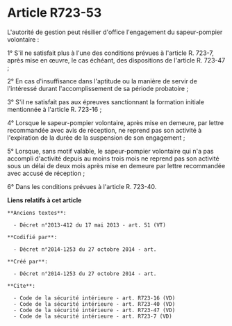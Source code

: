 # Article R723-53

L'autorité de gestion peut résilier d'office l'engagement du sapeur-pompier volontaire : 

1° S'il ne satisfait plus à l'une des conditions prévues à l'article R. 723-7, après mise en œuvre, le cas échéant, des
dispositions de l'article R. 723-47 ; 

2° En cas d'insuffisance dans l'aptitude ou la manière de servir de l'intéressé durant l'accomplissement de sa période
probatoire ; 

3° S'il ne satisfait pas aux épreuves sanctionnant la formation initiale mentionnée à l'article R. 723-16 ; 

4° Lorsque le sapeur-pompier volontaire, après mise en demeure, par lettre recommandée avec avis de réception, ne reprend pas
son activité à l'expiration de la durée de la suspension de son engagement ; 

5° Lorsque, sans motif valable, le sapeur-pompier volontaire qui n'a pas accompli d'activité depuis au moins trois mois ne
reprend pas son activité sous un délai de deux mois après mise en demeure par lettre recommandée avec accusé de réception ; 

6° Dans les conditions prévues à l'article R. 723-40.

**Liens relatifs à cet article**

	**Anciens textes**:

	  - Décret n°2013-412 du 17 mai 2013 - art. 51 (VT)

	**Codifié par**:

	  - Décret n°2014-1253 du 27 octobre 2014 - art.

	**Créé par**:

	  - Décret n°2014-1253 du 27 octobre 2014 - art.

	**Cite**:

	  - Code de la sécurité intérieure - art. R723-16 (VD)
	  - Code de la sécurité intérieure - art. R723-40 (VD)
	  - Code de la sécurité intérieure - art. R723-47 (VD)
	  - Code de la sécurité intérieure - art. R723-7 (VD)
